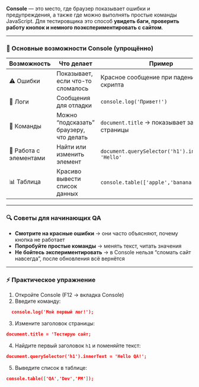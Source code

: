 **Console** — это место, где браузер показывает ошибки и предупреждения, а также где можно выполнять простые команды JavaScript. Для тестировщика это способ **увидеть баги, проверить работу кнопок и немного поэкспериментировать с сайтом**.

---

### 🔹 Основные возможности Console (упрощённо)

|Возможность|Что делает|Пример|
|---|---|---|
|⚠️ Ошибки|Показывает, если что-то сломалось|Красное сообщение при падении скрипта|
|📝 Логи|Сообщения для отладки|`console.log('Привет!')`|
|🎯 Команды|Можно “подсказать” браузеру, что делать|`document.title` → показывает заголовок страницы|
|🧩 Работа с элементами|Найти или изменить элемент|`document.querySelector('h1').innerText = 'Hello'`|
|📊 Таблица|Красиво вывести список данных|`console.table(['apple','banana','pear'])`|

---

### 🔍 Советы для начинающих QA

- **Смотрите на красные ошибки** → они часто объясняют, почему кнопка не работает
- **Попробуйте простые команды** → менять текст, читать значения
- **Не бойтесь экспериментировать** → в Console нельзя “сломать сайт навсегда”, после обновления всё вернётся
---

### ⚡ Практическое упражнение

1. Откройте Console (F12 → вкладка Console)
2. Введите команду:
``` json
  console.log('Мой первый лог!');
  ```
 
3. Измените заголовок страницы:
  ``` json
  document.title = 'Тестирую сайт;
  ```

4. Найдите первый заголовок `h1` и поменяйте текст:
``` json
document.querySelector('h1').innerText = 'Hello QA!';
```

5. Выведите список в таблице:
``` json
console.table(['QA','Dev','PM']);
```
